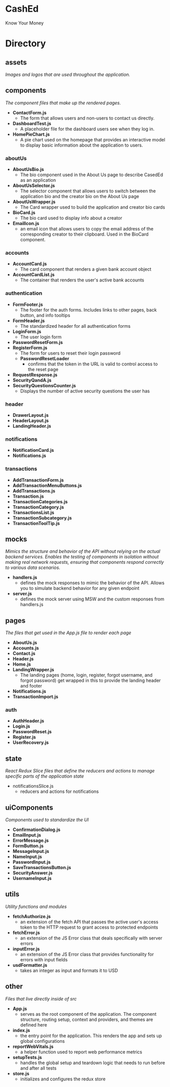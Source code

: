 # CashEd

Know Your Money

# Directory
## assets
*Images and logos that are used throughout the application.*
## components
*The component files that make up the rendered pages.*
- **ContactForm.js**
  - The form that allows users and non-users to contact us directly. 
- **DashboardTest.js**
  - A placeholder file for the dashboard users see when they log in.
- **HomePieChart.js**
  - A pie chart used on the homepage that provides an interactive model to display basic information about the application to users.
### aboutUs
- **AboutUsBio.js**
  - The bio component used in the About Us page to describe CasedEd as an application
- **AboutUsSelector.js**
  - The selector component that allows users to switch between the application bio and the creator bio on the About Us page
- **AboutUsWrapper.js**
  - The Card wrapper used to build the application and creator bio cards
- **BioCard.js**
  - The bio card used to display info about a creator
- **EmailIcon.js**
  - an email icon that allows users to copy the email address of the corresponding creator to their clipboard. Used in the BioCard component.
### accounts
- **AccountCard.js**
  - The card component that renders a given bank account object
- **AccountCardList.js**
  - The container that renders the user's active bank accounts
### authentication 
- **FormFooter.js**
  - The footer for the auth forms. Includes links to other pages, back button, and info tooltips
- **FormHeader.js**
  - The standardized header for all authentication forms
- **LoginForm.js**
  - The user login form
- **PasswordResetForm.js**
- **RegisterForm.js**
  - The form for users to reset their login password
  - **PasswordResetLoader**
    - confirms that the token in the URL is valid to control access to the reset page 
- **RequestResponse.js**
- **SecurityQandA.js**
- **SecurityQuestionsCounter.js**
  -  Displays the number of active security questions the user has 
### header
- **DrawerLayout.js**
- **HeaderLayout.js**
- **LandingHeader.js**
### notifications
- **NotificationCard.js**
- **Notifications.js**
### transactions
- **AddTransactionForm.js**
- **AddTransactionMenuButtons.js**
- **AddTransactions.js**
- **Transaction.js**
- **TransactionCategories.js**
- **TransactionCategory.js**
- **TransactionsList.js**
- **TransactionSubcategory.js**
- **TransactionToolTip.js**
## mocks
*Mimics the structure and behavior of the API without relying on the actual backend services. Enables the testing of components in isolation without making real network requests, ensuring that components respond correctly to various data scenarios.*
- **handlers.js**
  - defines the mock responses to mimic the behavior of the API. Allows you to simulate backend behavior for any given endpoint
- **server.js**
  - defines the mock server using MSW and the custom responses from handlers.js
## pages
*The files that get used in the App.js file to render each page*
- **AboutUs.js**
- **Accounts.js**
- **Contact.js**
- **Header.js**
- **Home.js**
- **LandingWrapper.js**
  - The landing pages (home, login, register, forgot username, and forgot password) get wrapped in this to provide the landing header and footer
- **Notifications.js**
- **TransactionImport.js**
### auth
- **AuthHeader.js**
- **Login.js**
- **PasswordReset.js**
- **Register.js**
- **UserRecovery.js**
## state
*React Redux Slice files that define the reducers and actions to manage specific parts of the application state*
- notificationsSlice.js
  - reducers and actions for notifications
## uiComponents
*Components used to standardize the UI*
- **ConfirmationDialog.js**
- **EmailInput.js**
- **ErrorMessage.js**
- **FormButton.js**
- **MessageInput.js**
- **NameInput.js**
- **PasswordInput.js**
- **SaveTransactionsButton.js**
- **SecurityAnswer.js**
- **UsernameInput.js**
## utils
*Utility functions and modules*
- **fetchAuthorize.js**
  - an extension of the fetch API that passes the active user's access token to the HTTP request to grant access to protected endpoints
- **fetchError.js**
  - an extension of the JS Error class that deals specifically with server errors 
- **inputError.js**
  - an extension of the JS Error class that provides functionality for errors with input fields
- **usdFormatter.js**
  - takes an integer as input and formats it to USD
## other 
*Files that live directly inside of src*
- **App.js**
  - serves as the root component of the application. The component structure, routing setup, context and providers, and themes are defined here
- **index.js**
  - the entry point for the application. This renders the app and sets up global configurations
- **reportWebVitals.js**
  - a helper function used to report web performance metrics 
- **setupTests.js**
  -  handles the global setup and teardown logic that needs to run before and after all tests
- **store.js**
  - initializes and configures the redux store
